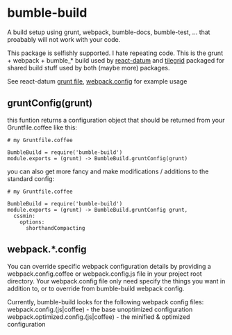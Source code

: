 # bumble-build
A build setup using grunt, webpack, bumble-docs, bumble-test, ... that proabably will not work with your code.

This package is selfishly supported.  I hate repeating code.  This is the grunt + webpack + bumble_* build used by [react-datum](http://zulily.github.io/react-datum/docs/) and [tilegrid](http://zulily.github.io/tilegrid/docs/) packaged for shared build stuff used by both (maybe more) packages.

See react-datum [grunt file](https://github.com/zulily/react-datum/blob/master/Gruntfile.coffee), [webpack.config](https://github.com/zulily/react-datum/blob/master/webpack.config.coffee) for example usage


## gruntConfig(grunt)

this funtion returns a configuration object that should be returned from your Gruntfile.coffee like this:
```coffee-script
# my Gruntfile.coffee

BumbleBuild = require('bumble-build')
module.exports = (grunt) -> BumbleBuild.gruntConfig(grunt)

```

you can also get more fancy and make modifications / additions to the standard config:
```coffee-script
# my Gruntfile.coffee

BumbleBuild = require('bumble-build')
module.exports = (grunt) -> BumbleBuild.gruntConfig grunt, 
  cssmin: 
    options: 
      shorthandCompacting
```

## webpack.\*.config

You can override specific webpack configuration details by providing a webpack.config.coffee or webpack.config.js file in your project root directory.   Your webpack.config file only need specify the things you want in addition to, or to override from bumble-build webpack config.

Currently, bumble-build looks for the following webpack config files:
webpack.config.(js|coffee) - the base unoptimized configuration
webpack.optimized.config.(js|coffee) - the minified & optimized configuration 



